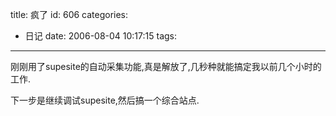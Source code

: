 title: 疯了
id: 606
categories:
  - 日记
date: 2006-08-04 10:17:15
tags:
---

刚刚用了supesite的自动采集功能,真是解放了,几秒种就能搞定我以前几个小时的工作.

下一步是继续调试supesite,然后搞一个综合站点.